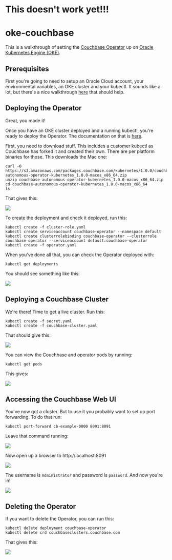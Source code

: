 # This doesn't work yet!!!

# oke-couchbase

This is a walkthrough of setting the [Couchbase Operator](https://developer.couchbase.com/documentation/server/current/operator/overview.html) up on [Oracle Kubernetes Engine (OKE)](https://cloud.oracle.com/containers/kubernetes-engine).

## Prerequisites
First you're going to need to setup an Oracle Cloud account, your environmental variables, an OKE cluster and your kubectl.  It sounds like a lot, but there's a nice walkthrough [here](https://github.com/cloud-partners/oke-how-to) that should help.

## Deploying the Operator
Great, you made it!

Once you have an OKE cluster deployed and a running kubectl, you're ready to deploy the Operator.  The documentation on that is [here](https://docs.couchbase.com/operator/1.0/install-kubernetes.html).

First, you need to download stuff.  This includes a customer kubectl as Couchbase has forked it and created their own.  There are per platform binaries for those.  This downloads the Mac one:

    curl -O https://s3.amazonaws.com/packages.couchbase.com/kubernetes/1.0.0/couchbase-autonomous-operator-kubernetes_1.0.0-macos_x86_64.zip
    unzip couchbase-autonomous-operator-kubernetes_1.0.0-macos_x86_64.zip
    cd couchbase-autonomous-operator-kubernetes_1.0.0-macos_x86_64
    ls

That gives this:

![](images/01%20-%20download.png)

To create the deployment and check it deployed, run this:

    kubectl create -f cluster-role.yaml
    kubectl create serviceaccount couchbase-operator --namespace default
    kubectl create clusterrolebinding couchbase-operator --clusterrole couchbase-operator --serviceaccount default:couchbase-operator
    kubectl create -f operator.yaml

When you've done all that, you can check the Operator deployed with:

    kubectl get deployments

You should see something like this:

![](images/02%20-%20get%20deployments.png)

## Deploying a Couchbase Cluster

We're there!  Time to get a live cluster.  Run this:

    kubectl create -f secret.yaml
    kubectl create -f couchbase-cluster.yaml

That should give this:

![](images/03%20-%20cluster%20created.png)

You can view the Couchbase and operator pods by running:

    kubectl get pods

This gives:

![](images/04%20-%20get%20pods.png)

## Accessing the Couchbase Web UI

You've now got a cluster.  But to use it you probably want to set up port forwarding.  To do that run:

    kubectl port-forward cb-example-0000 8091:8091

Leave that command running:

![](images/05%20-%20port%20forward.png)

Now open up a browser to http://localhost:8091

![](images/06%20-%20login%20screen.png)

The username is `Administrator` and password is `password`.  And now you're in!

![](images/07%20-%20console.png)

## Deleting the Operator
If you want to delete the Operator, you can run this:

    kubectl delete deployment couchbase-operator
    kubectl delete crd couchbaseclusters.couchbase.com

That gives this:

![](images/08%20-%20delete.png)
